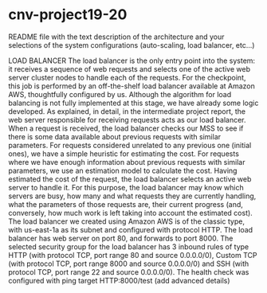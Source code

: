 # cnv-project19-20
README file with the text description of the architecture and your selections of the system configurations (auto-scaling, load balancer, etc...)

LOAD BALANCER 
The load balancer is the only entry point into the system: it receives a sequence of web requests and selects one of the active web server cluster nodes to handle each of the requests. 
For the checkpoint, this job is performed by an off-the-shelf load balancer available at Amazon AWS, thoughtfully configured by us. Although the algorithm for load balancing is not fully implemented at this stage, we have already some logic developed.
As explained, in detail, in the intermediate project report, the web server responsible for receiving requests acts as our load balancer. When a request is received, the load balancer checks our MSS to see if there is some data available about previous requests with similar parameters. For requests considered unrelated to any previous one (initial ones), we have a simple heuristic for estimating the cost. For requests where we have enough information about previous requests with similar parameters, we use an estimation model to calculate the cost. Having estimated the cost of the request, the load balancer selects an active web server to handle it. For this purpose, the load balancer may know which servers are busy, how many and what requests they are currently handling, what the parameters of those requests are, their current progress (and, conversely, how much work is left taking into account the estimated cost).
The load balancer we created using Amazon AWS is of the classic type, with us-east-1a as its subnet and configured with protocol HTTP. The load balancer has web server on port 80, and forwards to port 8000. The selected security group for the load balancer has 3 inbound rules of type HTTP (with protocol TCP, port range 80	and source 0.0.0.0/0), Custom TCP (with protocol TCP, port range 8000	and source 0.0.0.0/0) and SSH (with protocol TCP, port range 22	and source 0.0.0.0/0). The health check was configured with ping target HTTP:8000/test (add advanced details)
